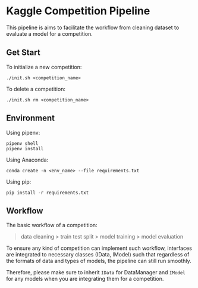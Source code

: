 # Kaggle Competition Pipeline

This pipeline is aims to facilitate the workflow from cleaning dataset to evaluate a model for a competition.

## Get Start
To initialize a new competition:
```shell
./init.sh <competition_name>
```
To delete a competition:
```shell
./init.sh rm <competition_name>
```

## Environment
Using pipenv:
```shell
pipenv shell
pipenv install
```

Using Anaconda:
```shell
conda create -n <env_name> --file requirements.txt
```

Using pip:
```shell
pip install -r requirements.txt
```

## Workflow
The basic workflow of a competition:
> data cleaning > train test split > model training > model evaluation

To ensure any kind of competition can implement such workflow, interfaces are integrated to necessary classes (IData, IModel) such that regardless of the formats of data and types of models, the pipeline can still run smoothly. <br>

Therefore, please make sure to inherit `IData` for DataManager and `IModel` for any models when you are integrating them for a competition.